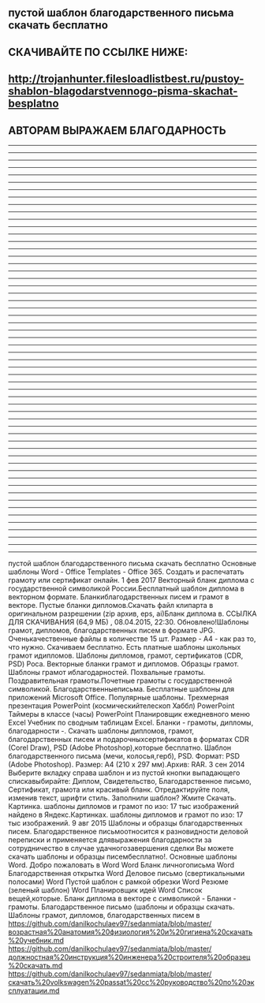 пустой шаблон благодарственного письма скачать бесплатно
--------------------------------------------------
СКАЧИВАЙТЕ ПО ССЫЛКЕ НИЖЕ:
--------------------------------------------------
http://trojanhunter.filesloadlistbest.ru/pustoy-shablon-blagodarstvennogo-pisma-skachat-besplatno
--------------------------------------------------
АВТОРАМ ВЫРАЖАЕМ БЛАГОДАРНОСТЬ
--------------------------------------------------
--------------------------------------------------
--------------------------------------------------
--------------------------------------------------
--------------------------------------------------
--------------------------------------------------
--------------------------------------------------
--------------------------------------------------
--------------------------------------------------
--------------------------------------------------
--------------------------------------------------
--------------------------------------------------
--------------------------------------------------
--------------------------------------------------
--------------------------------------------------
--------------------------------------------------
--------------------------------------------------
--------------------------------------------------
--------------------------------------------------
--------------------------------------------------
--------------------------------------------------
--------------------------------------------------
--------------------------------------------------
--------------------------------------------------
--------------------------------------------------
--------------------------------------------------
--------------------------------------------------
--------------------------------------------------
--------------------------------------------------
--------------------------------------------------
--------------------------------------------------
--------------------------------------------------
--------------------------------------------------
--------------------------------------------------
--------------------------------------------------
--------------------------------------------------
--------------------------------------------------
--------------------------------------------------
--------------------------------------------------
--------------------------------------------------
--------------------------------------------------
--------------------------------------------------
--------------------------------------------------
--------------------------------------------------
--------------------------------------------------
--------------------------------------------------
--------------------------------------------------
--------------------------------------------------
--------------------------------------------------
--------------------------------------------------
--------------------------------------------------
--------------------------------------------------
--------------------------------------------------
--------------------------------------------------
--------------------------------------------------
--------------------------------------------------
--------------------------------------------------
пустой шаблон благодарственного письма скачать бесплатно Основные шаблоны Word - Office Templates - Office 365. Создать и распечатать грамоту или сертификат онлайн. 1 фев 2017  Векторный бланк диплома с государственной символикой России.Бесплатный шаблон диплома в векторном формате. Бланкиблагодарственных писем и грамот в векторе. Пустые бланки дипломов.Скачать файл клипарта в оригинальном разрешении (zip архив, eps, ai)Бланк диплома в. ССЫЛКА ДЛЯ СКАЧИВАНИЯ (64,9 МБ) , 08.04.2015, 22:30. Обновлено!Шаблоны грамот, дипломов, благодарственных писем в формате JPG. Оченькачественные файлы в количестве 15 шт. Размер - А4 - как раз то, что нужно. Скачиваем бесплатно. Есть платные шаблоны школьных грамот идипломов. Шаблоны дипломов, грамот, сертификатов (CDR, PSD)  Роса. Векторные бланки грамот и дипломов. Образцы грамот. Шаблоны грамот иблагодарностей. Похвальные грамоты. Поздравительная грамоты.Почетные грамоты с государственной символикой. Благодарственныеписьма. Бесплатные шаблоны для приложений Microsoft Office. Популярные шаблоны. Трехмерная презентация PowerPoint (космическийтелескоп Хаббл) PowerPoint  Таймеры в классе (часы) PowerPoint Планировщик ежедневного меню Excel  Учебник по сводным таблицам Excel. Бланки - грамоты, дипломы, благодарности -. Скачать шаблоны дипломов, грамот, благодарственных писем и подарочныхсертификатов в форматах CDR (Corel Draw), PSD (Adobe Photoshop),которые  бесплатно. Шаблон благодарственного письма (мечи, колосья,герб), PSD. Формат: PSD (Adobe Photoshop). Размер: А4 (210 х 297 мм).Архив: RAR. 3 сен 2014  Выберите вкладку справа шаблон и из пустой кнопки выпадающего спискавыбирайте: Диплом, Свидетельство, Благодарственное письмо, Сертификат, грамота или красивый бланк. Отредактируйте поля, изменив текст, шрифти стиль. Заполнили шаблон? Жмите Скачать. Картинка. шаблоны дипломов и грамот по изо: 17 тыс изображений найдено в Яндекс.Картинках.
шаблоны дипломов и грамот по изо: 17 тыс изображений. 9 авг 2015  Шаблоны и образцы благодарственных писем.  Благодарственное письмоотносится к разновидности деловой переписки и применяется длявыражения благодарности за сотрудничество в случае удачногозавершения сделки  Вы можете скачать шаблоны и образцы писембесплатно!. Основные шаблоны Word. Добро пожаловать в Word Word  Бланк личногописьма Word  Благодарственная открытка Word  Деловое письмо (свертикальными полосами) Word  Пустой шаблон с рамкой обрезки Word Резюме (зеленый шаблон) Word  Планировщик идей Word  Список вещей,которые. Бланк диплома в векторе с символикой - Бланки - грамоты. Благодарственное письмо (шаблоны и образцы скачать. Шаблоны грамот, дипломов, благодарственных писем в
https://github.com/danilkochulaev97/sedanmiata/blob/master/возрастная%20анатомия%20физиология%20и%20гигиена%20скачать%20учебник.md
https://github.com/danilkochulaev97/sedanmiata/blob/master/должностная%20инструкция%20инженера%20строителя%20образец%20скачать.md
https://github.com/danilkochulaev97/sedanmiata/blob/master/скачать%20volkswagen%20passat%20cc%20руководство%20по%20эксплуатации.md